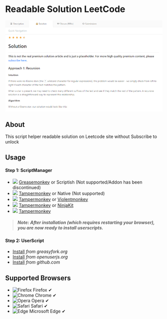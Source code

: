 # Readable Solution LeetCode

<p align="center">
  <img src="./preview.png" width="800" align="center" />
</p>

## About

This script helper readable solution on Leetcode site without Subscribe to unlock

## Usage

#### Step 1: ScriptManager

- ![](https://raw.githubusercontent.com/reek/anti-adblock-killer/gh-pages/images/firefox.png) [Greasemonkey](https://addons.mozilla.org/firefox/addon/greasemonkey/) or Scriptish (Not supported/Addon has been discontinued)
- ![](https://raw.githubusercontent.com/reek/anti-adblock-killer/gh-pages/images/chrome.png) [Tampermonkey](https://chrome.google.com/webstore/detail/tampermonkey/dhdgffkkebhmkfjojejmpbldmpobfkfo) or Native (Not supported)
- ![](https://raw.githubusercontent.com/reek/anti-adblock-killer/gh-pages/images/opera.png) [Tampermonkey](https://addons.opera.com/extensions/details/tampermonkey-beta/) or [Violentmonkey](https://addons.opera.com/extensions/details/violent-monkey/)
- ![](https://raw.githubusercontent.com/reek/anti-adblock-killer/gh-pages/images/safari.png) [Tampermonkey](https://safari.tampermonkey.net/tampermonkey.safariextz) or [NinjaKit](https://github.com/os0x/NinjaKit)
- ![](https://raw.githubusercontent.com/reek/anti-adblock-killer/gh-pages/images/msedge.png) [Tampermonkey](https://www.microsoft.com/store/p/tampermonkey/9nblggh5162s)

> ##### Note: After installation (which requires restarting your browser), you are now ready to install userscripts.

#### Step 2: UserScript

- [Install](https://greasyfork.org/en/scripts/443236-readable-solution-leetcode) _from greasyfork.org_
- [Install](https://openuserjs.org/scripts/DungGramer/Readable_Solution_LeetCode) _from openuserjs.org_
- [Install](https://raw.githubusercontent.com/DungGramer/Readable_Solution_LeetCode/main/readable-solution-leetcode.user.js) _from github.com_

## Supported Browsers

- ![Firefox](https://raw.githubusercontent.com/reek/anti-adblock-killer/gh-pages/images/firefox.png) Firefox &#10004;
- ![Chrome](https://raw.githubusercontent.com/reek/anti-adblock-killer/gh-pages/images/chrome.png) Chrome &#10004;
- ![Opera](https://raw.githubusercontent.com/reek/anti-adblock-killer/gh-pages/images/opera.png) Opera &#10004;
- ![Safari](https://raw.githubusercontent.com/reek/anti-adblock-killer/gh-pages/images/safari.png) Safari &#10004;
- ![Edge](https://raw.githubusercontent.com/reek/anti-adblock-killer/gh-pages/images/msedge.png) Microsoft Edge &#10004;
